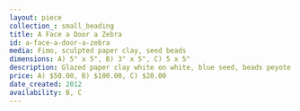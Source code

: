```yaml
---
layout: piece
collection_: small_beading
title: A Face a Door a Zebra
id: a-face-a-door-a-zebra
media: Fimo, sculpted paper clay, seed beads
dimensions: A) 5" x 5", B) 3" x 5", C) 5 x 5"
description: Glazed paper clay white on white, blue seed, beads peyote stitch, graduated seed beads peyote stitch, and fimo mixed beads peyote.
price: A) $50.00, B) $100.00, C) $20.00
date_created: 2012
availability: B, C
---
```

